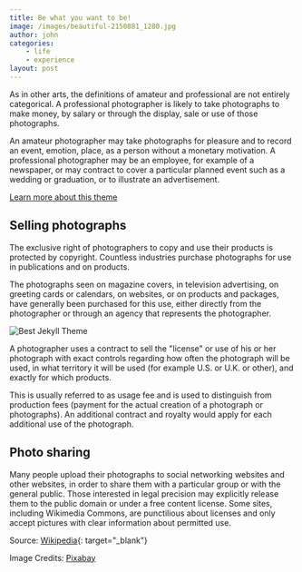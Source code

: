 ```yaml
---
title: Be what you want to be!
image: /images/beautiful-2150881_1280.jpg
author: john
categories: 
    - life
    - experience
layout: post
---
```


As in other arts, the definitions of amateur and professional are not entirely categorical. A professional photographer is likely to take photographs to make money, by salary or through the display, sale or use of those photographs.

An amateur photographer may take photographs for pleasure and to record an event, emotion, place, as a person without a monetary motivation. A professional photographer may be an employee, for example of a newspaper, or may contract to cover a particular planned event such as a wedding or graduation, or to illustrate an advertisement.

[Learn more about this theme]({{site.baseurl}}/about/)

## Selling photographs
The exclusive right of photographers to copy and use their products is protected by copyright. Countless industries purchase photographs for use in publications and on products. 

The photographs seen on magazine covers, in television advertising, on greeting cards or calendars, on websites, or on products and packages, have generally been purchased for this use, either directly from the photographer or through an agency that represents the photographer.

![Best Jekyll Theme]({{site.baseurl}}/images/hipster-865295_1280.jpg)

A photographer uses a contract to sell the "license" or use of his or her photograph with exact controls regarding how often the photograph will be used, in what territory it will be used (for example U.S. or U.K. or other), and exactly for which products. 

This is usually referred to as usage fee and is used to distinguish from production fees (payment for the actual creation of a photograph or photographs). An additional contract and royalty would apply for each additional use of the photograph.

## Photo sharing    
Many people upload their photographs to social networking websites and other websites, in order to share them with a particular group or with the general public. Those interested in legal precision may explicitly release them to the public domain or under a free content license. Some sites, including Wikimedia Commons, are punctilious about licenses and only accept pictures with clear information about permitted use.

Source: [Wikipedia](https://en.wikipedia.org/wiki/Photographer){: target="_blank"}

Image Credits: [Pixabay](https://pixabay.com)